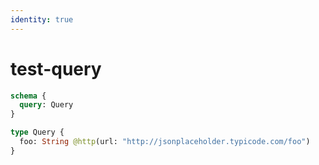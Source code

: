 ```yaml
---
identity: true
---
```


# test-query

```graphql @config
schema {
  query: Query
}

type Query {
  foo: String @http(url: "http://jsonplaceholder.typicode.com/foo")
}
```
